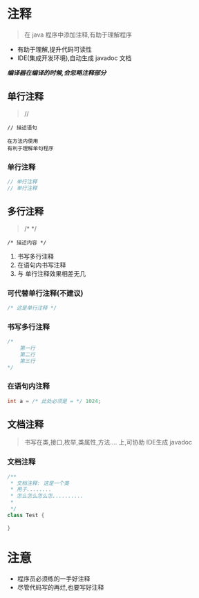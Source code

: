 # 注释
> 在 java 程序中添加注释,有助于理解程序

* 有助于理解,提升代码可读性
* IDE(集成开发环境),自动生成 javadoc 文档

***编译器在编译的时候,会忽略注释部分***

## 单行注释
> //

```// 描述语句 ```

```text
在方法内使用
有利于理解单句程序
```

### 单行注释

```java
// 单行注释
// 单行注释
```

## 多行注释
> /* */

``` /* 描述内容 */ ```

1. 书写多行注释
2. 在语句内书写注释
3. 与 单行注释效果相差无几

### 可代替单行注释(不建议)

```java
/* 这是单行注释 */
```

### 书写多行注释

```java
/* 
	第一行
	第二行
	第三行
*/
```

### 在语句内注释

```java
int a = /* 此处必须是 = */ 1024;
```

## 文档注释
> 书写在类,接口,枚举,类属性,方法.... 上,可协助 IDE生成 javadoc

### 文档注释

```java
/**
 * 文档注释: 这是一个类
 * 用于........
 * 怎么怎么怎么怎..........
 * 
 */
class Test {
	
}
```

# 注意

* 程序员必须练的一手好注释
* 尽管代码写的再烂,也要写好注释